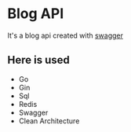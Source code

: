 # Blog API 

It's a blog api created with [swagger](https://github.com/swaggo/swag#how-to-use-it-with-gin)

## Here is used

- Go
- Gin
- Sql
- Redis
- Swagger
- Clean Architecture